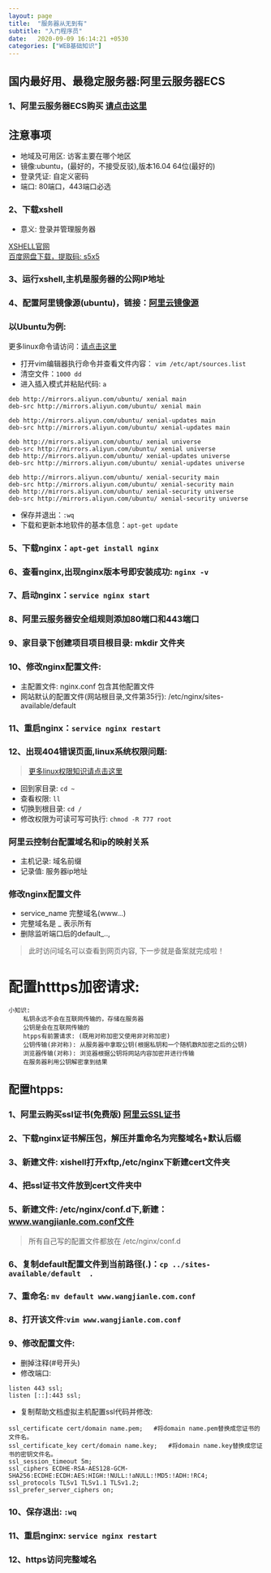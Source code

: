 ```yaml
---
layout: page
title:  "服务器从无到有"
subtitle: "入门程序员"
date:   2020-09-09 16:14:21 +0530
categories: ["WEB基础知识"]
---
```


## 国内最好用、最稳定服务器:阿里云服务器ECS

### 1、阿里云服务器ECS购买 <a href="https://www.aliyun.com/product/ecs?spm=5176.12825654.eofdhaal5.2.8dc02c4ayWhpWs">请点击这里</a>

## 注意事项

- 地域及可用区: 访客主要在哪个地区
- 镜像:ubuntu，(最好的，不接受反驳),版本16.04 64位(最好的)
- 登录凭证: 自定义密码
- 端口: 80端口，443端口必选

### 2、下载xshell
- 意义: 登录并管理服务器

<a href="https://www.netsarang.com/zh/xshell/">XSHELL官网</a>
<br>
<a href="https://pan.baidu.com/s/1VPB4UN_n2oWULnuCkHzDww">百度网盘下载，提取码: s5x5</a>

### 3、运行xshell,主机是服务器的公网IP地址

### 4、配置阿里镜像源(ubuntu)，链接：<a href="https://developer.aliyun.com/mirror/">阿里云镜像源</a>

### 以Ubuntu为例:
更多linux命令请访问：<a href="https://le1212123.github.io/web基础知识/2020/09/24/Linux.html">请点击这里</a>
- 打开vim编辑器执行命令并查看文件内容： `vim /etc/apt/sources.list`    
- 清空文件：`1000 dd`   
- 进入插入模式并粘贴代码: `a`

```
deb http://mirrors.aliyun.com/ubuntu/ xenial main
deb-src http://mirrors.aliyun.com/ubuntu/ xenial main

deb http://mirrors.aliyun.com/ubuntu/ xenial-updates main
deb-src http://mirrors.aliyun.com/ubuntu/ xenial-updates main

deb http://mirrors.aliyun.com/ubuntu/ xenial universe
deb-src http://mirrors.aliyun.com/ubuntu/ xenial universe
deb http://mirrors.aliyun.com/ubuntu/ xenial-updates universe
deb-src http://mirrors.aliyun.com/ubuntu/ xenial-updates universe

deb http://mirrors.aliyun.com/ubuntu/ xenial-security main
deb-src http://mirrors.aliyun.com/ubuntu/ xenial-security main
deb http://mirrors.aliyun.com/ubuntu/ xenial-security universe
deb-src http://mirrors.aliyun.com/ubuntu/ xenial-security universe

```
- 保存并退出：`:wq`
- 下载和更新本地软件的基本信息：`apt-get update`

### 5、下载nginx：`apt-get install nginx`
### 6、查看nginx,出现nginx版本号即安装成功: `nginx -v`
### 7、启动nginx：`service nginx start` 
### 8、阿里云服务器安全组规则添加80端口和443端口
### 9、家目录下创建项目项目根目录: mkdir 文件夹
### 10、修改nginx配置文件:

- 主配置文件: nginx.conf 包含其他配置文件
- 网站默认的配置文件(网站根目录,文件第35行): /etc/nginx/sites-available/default 

### 11、重启nginx：`service nginx restart `
### 12、出现404错误页面,linux系统权限问题:
> <a href="https://le1212123.github.io/web基础知识/2020/09/24/Linux.html" target="_blank">更多linux权限知识请点击这里</a>

- 回到家目录: `cd ~`
- 查看权限: `ll`
- 切换到根目录: `cd /`
- 修改权限为可读可写可执行: `chmod -R 777 root`

### 阿里云控制台配置域名和ip的映射关系

- 主机记录: 域名前缀
- 记录值: 服务器ip地址

### 修改nginx配置文件
- service_name 完整域名(www...)
- 完整域名是 _ 表示所有
- 删除监听端口后的default_..,

> 此时访问域名可以查看到网页内容, 下一步就是备案就完成啦！

# 配置htttps加密请求:

```
小知识:
    私钥永远不会在互联网传输的，存储在服务器
    公钥是会在互联网传输的
    htpps有前置请求: (既用对称加密又使用非对称加密)
    公钥传输(非对称): 从服务器中拿取公钥(根据私钥和一个随机数R加密之后的公钥)
    浏览器传输(对称): 浏览器根据公钥将网站内容加密并进行传输
    在服务器利用公钥解密拿到结果
```

## 配置htpps:

### 1、阿里云购买ssl证书(免费版)  <a href="https://www.aliyun.com/product/security/markets/aliyun/product/cas?spm=5176.12825654.eofdhaal5.17.66a92c4aBowO48">阿里云SSL证书</a>

### 2、下载nginx证书解压包，解压并重命名为完整域名+默认后缀
### 3、新建文件: xishell打开xftp,/etc/nginx下新建cert文件夹
### 4、把ssl证书文件放到cert文件夹中
### 5、新建文件: /etc/nginx/conf.d下,新建：www.wangjianle.com.conf文件

> 所有自己写的配置文件都放在 /etc/nginx/conf.d

### 6、复制default配置文件到当前路径(.)：`cp ../sites-available/default  .`
### 7、重命名: `mv default www.wangjianle.com.conf`
### 8、打开该文件:`vim www.wangjianle.com.conf`
### 9、修改配置文件:
- 删掉注释(#号开头)
- 修改端口:  
```
listen 443 ssl;
listen [::]:443 ssl;
```
- 复制帮助文档虚拟主机配置ssl代码并修改:
```
ssl_certificate cert/domain name.pem;   #将domain name.pem替换成您证书的文件名。
ssl_certificate_key cert/domain name.key;   #将domain name.key替换成您证书的密钥文件名。
ssl_session_timeout 5m;
ssl_ciphers ECDHE-RSA-AES128-GCM-SHA256:ECDHE:ECDH:AES:HIGH:!NULL:!aNULL:!MD5:!ADH:!RC4;
ssl_protocols TLSv1 TLSv1.1 TLSv1.2;
ssl_prefer_server_ciphers on;   
```
### 10、保存退出: `:wq`
### 11、重启nginx: `service nginx restart`
### 12、https访问完整域名
